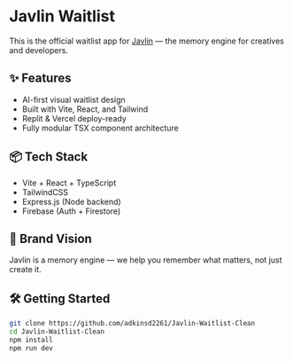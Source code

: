 # Javlin Waitlist

This is the official waitlist app for [Javlin](https://javlin.ai) — the memory engine for creatives and developers.

## ✨ Features
- AI-first visual waitlist design
- Built with Vite, React, and Tailwind
- Replit & Vercel deploy-ready
- Fully modular TSX component architecture

## 📦 Tech Stack
- Vite + React + TypeScript
- TailwindCSS
- Express.js (Node backend)
- Firebase (Auth + Firestore)

## 🧠 Brand Vision
Javlin is a memory engine — we help you remember what matters, not just create it.

## 🛠 Getting Started
```bash
git clone https://github.com/adkinsd2261/Javlin-Waitlist-Clean
cd Javlin-Waitlist-Clean
npm install
npm run dev
